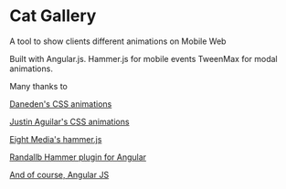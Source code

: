 # Cat Gallery
A tool to show clients different animations on Mobile Web


Built with Angular.js.
Hammer.js for mobile events
TweenMax for modal animations.

Many thanks to

[Daneden's CSS animations](https://github.com/daneden/animate.css)

[Justin Aguilar's CSS animations](http://www.justinaguilar.com/animations/)

[Eight Media's hammer.js](https://github.com/EightMedia/hammer.js/)

[Randallb Hammer plugin for Angular](https://github.com/randallb/angular-hammer)

[And of course, Angular JS](https://github.com/angular)
